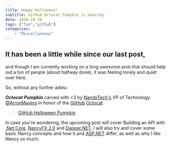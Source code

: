 ```yaml
---
title: Happy Halloween! 
subtitle: GitHub Octocat Pumpkin is amazing.
date: 2016-10-20
tags: ["fun","github"]
categories:
    - "Miscellaneous"
---
```


## It has been a little while since our last post, 

and though I am currently working on a long _awesome_ post that should help out a ton of people (about halfway done), it was feeling lonely and quiet over here.

So, without any further adieu:

**_Octocat Pumpkin_** carved with <3 by [NandoTech's](http://www.nandotech.com) VP of Technology [@ArronMayers](https://twitter.com/arronmayers) in honor of the [GitHub](https://www.github.com) [Octocat](https://octodex.github.com/)

<blockquote class="imgur-embed-pub" lang="en" data-id="KMZns1w"><a href="//imgur.com/KMZns1w">GitHub Halloween Pumpkin</a></blockquote><script async src="//s.imgur.com/min/embed.js" charset="utf-8"></script>

In case you're wondering, the upcoming post will cover Building an API with [.Net Core](http://dot.net), [NancyFX 2.0](http://www.nancyfx.org) and [Dapper.NET](https://github.com/stackexchange/dapper-dot-net). I will also try and cover some basic Nancy concepts and how it and [ASP.NET](http://asp.net) differ, as well as why I like Nancy so much.
